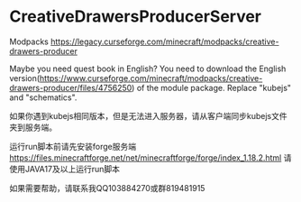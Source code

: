 # CreativeDrawersProducerServer
Modpacks https://legacy.curseforge.com/minecraft/modpacks/creative-drawers-producer


Maybe you need quest book in English?
You need to download the English version(https://www.curseforge.com/minecraft/modpacks/creative-drawers-producer/files/4756250) of the module package.
Replace "kubejs" and "schematics".

如果你遇到kubejs相同版本，但是无法进入服务器，请从客户端同步kubejs文件夹到服务端。

运行run脚本前请先安装forge服务端 https://files.minecraftforge.net/net/minecraftforge/forge/index_1.18.2.html
请使用JAVA17及以上运行run脚本


如果需要帮助，请联系我QQ103884270或群819481915
